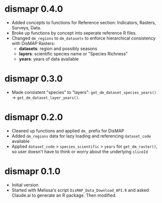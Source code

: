 # dismapr 0.4.0

* Added concepts to functions for Reference section: Indicators, Rasters, Surveys, Data.
* Broke up functions by concept into seperate reference R files.
* Changed `dm_regions` to `dm_datasets` to enforce hierarchical consistency with DisMAP Rasters:
  - **datasets**: region and possibly seasons
  - **layers**: scientific species name or "Species Richness"
  - **years**: years of data available
  
# dismapr 0.3.0

* Made consistent "species" to "layers": `get_dm_dataset_species_years()` -> `get_dm_dataset_layer_years()`.

# dismapr 0.2.0

* Cleaned up functions and applied `dm_` prefix for DisMAP
* Added `dm_regions` data for lazy loading and referencing `dataset_code` available
* Applied `dataset_code` > `species_scientific` > `years` for `get_dm_raster()`, 
  so user doesn't have to think or worry about the underlying `sliceId`

# dismapr 0.1.0

* Initial version
* Started with Melissa's script `DisMAP_Data_Download_API.R` and asked Claude.ai 
  to generate an R package. Then modified.
